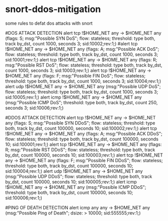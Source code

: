 # snort-ddos-mitigation
some rules to defat dos attacks with snort


#DOS ATTACK DETECTION
alert tcp !$HOME_NET any -> $HOME_NET any (flags: S; msg:"Possible SYN DoS"; flow: stateless; threshold: type both, track by_dst, count 1000, seconds 3; sid:10002;rev:1;)
#alert tcp !$HOME_NET any -> $HOME_NET any (flags: A; msg:"Possible ACK DoS"; flow: stateless; threshold: type both, track by_dst, count 1000, seconds 3; sid:10001;rev:1;)
alert tcp !$HOME_NET any -> $HOME_NET any (flags: R; msg:"Possible RST DoS"; flow: stateless; threshold: type both, track by_dst, count 1000, seconds 3; sid:10003;rev:1;)
alert tcp !$HOME_NET any -> $HOME_NET any (flags: F; msg:"Possible FIN DoS"; flow: stateless; threshold: type both, track by_dst, count 1000, seconds 3; sid:10004;rev:1;)
alert udp !$HOME_NET any -> $HOME_NET any (msg:"Possible UDP DoS"; flow: stateless; threshold: type both, track by_dst, count 1000, seconds 3; sid:10005;rev:1;)
alert icmp !$HOME_NET any -> $HOME_NET any (msg:"Possible ICMP DoS"; threshold: type both, track by_dst, count 250, seconds 3; sid:10006;rev:1;)

#DDOS ATTACK DETECTION
alert tcp !$HOME_NET any -> $HOME_NET any (flags: S; msg:"Possible SYN DDoS"; flow: stateless; threshold: type both, track by_dst, count 100000, seconds 10; sid:100002;rev:1;)
alert tcp !$HOME_NET any -> $HOME_NET any (flags: A; msg:"Possible ACK DDoS"; flow: stateless; threshold: type both, track by_dst, count 100000, seconds 10; sid:100001;rev:1;)
alert tcp !$HOME_NET any -> $HOME_NET any (flags: R; msg:"Possible RST DDoS"; flow: stateless; threshold: type both, track by_dst, count 100000, seconds 10; sid:100003;rev:1;)
alert tcp !$HOME_NET any -> $HOME_NET any (flags: F; msg:"Possible FIN DDoS"; flow: stateless; threshold: type both, track by_dst, count 100000, seconds 10; sid:100004;rev:1;)
alert udp !$HOME_NET any -> $HOME_NET any (msg:"Possible UDP DDoS"; flow: stateless; threshold: type both, track by_dst, count 100000, seconds 10; sid:100005;rev:1;)
alert icmp !$HOME_NET any -> $HOME_NET any (msg:"Possible ICMP DDoS"; threshold: type both, track by_dst, count 100000, seconds 10; sid:100006;rev:1;)

#PING OF DEATH DETECTION
alert icmp any any -> $HOME_NET any (msg:"Possible Ping of Death"; dsize: > 10000; sid:555555;rev:1;)
